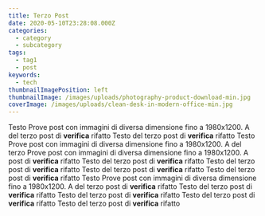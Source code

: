 ```yaml
---
title: Terzo Post
date: 2020-05-10T23:28:08.000Z
categories:
  - category
  - subcategory
tags:
  - tag1
  - post
keywords:
  - tech
thumbnailImagePosition: left
thumbnailImage: /images/uploads/photography-product-download-min.jpg
coverImage: /images/uploads/clean-desk-in-modern-office-min.jpg
---
```

Testo Prove post con immagini di diversa dimensione fino a 1980x1200. A del terzo post di **verifica** rifatto Testo del terzo post di **verifica** rifatto Testo Prove post con immagini di diversa dimensione fino a 1980x1200. A del terzo Prove post con immagini di diversa dimensione fino a 1980x1200. A post di **verifica** rifatto Testo del terzo post di **verifica** rifatto Testo del terzo post di **verifica** rifatto Testo del terzo post di **verifica** rifatto Testo del terzo post di **verifica** rifatto Testo Prove post con immagini di diversa dimensione fino a 1980x1200. A del terzo post di **verifica** rifatto Testo del terzo post di **verifica** rifatto Testo del terzo post di **verifica** rifatto Testo del terzo post di **verifica** rifatto Testo del terzo post di **verifica** rifatto